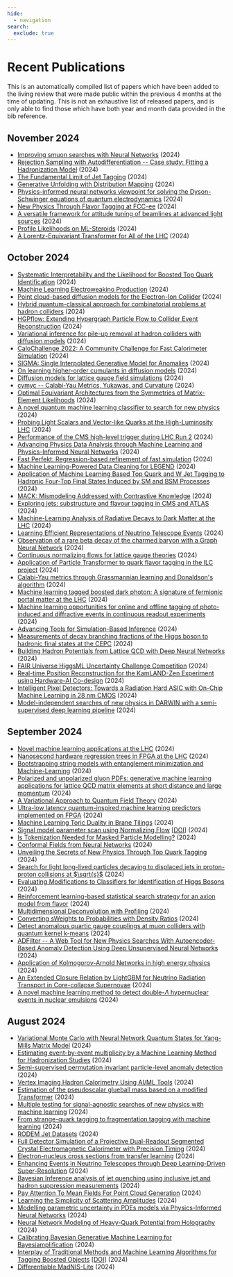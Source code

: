 ```yaml
---
hide:
  - navigation
search:
  exclude: true
---
```


# Recent Publications

This is an automatically compiled list of papers which have been added to the living review that were made public within the previous 4 months at the time of updating. This is not an exhaustive list of released papers, and is only able to find those which have both year and month data provided in the bib reference.

## November 2024
* [Improving smuon searches with Neural Networks](https://arxiv.org/abs/2411.04526) (2024)
* [Rejection Sampling with Autodifferentiation -- Case study: Fitting a Hadronization Model](https://arxiv.org/abs/2411.02194) (2024)
* [The Fundamental Limit of Jet Tagging](https://arxiv.org/abs/2411.02628) (2024)
* [Generative Unfolding with Distribution Mapping](https://arxiv.org/abs/2411.02495) (2024)
* [Physics-informed neural networks viewpoint for solving the Dyson-Schwinger equations of quantum electrodynamics](https://arxiv.org/abs/2411.02177) (2024)
* [New Physics Through Flavor Tagging at FCC-ee](https://arxiv.org/abs/2411.02485) (2024)
* [A versatile framework for attitude tuning of beamlines at advanced light sources](https://arxiv.org/abs/2411.01278) (2024)
* [Profile Likelihoods on ML-Steroids](https://arxiv.org/abs/2411.00942) (2024)
* [A Lorentz-Equivariant Transformer for All of the LHC](https://arxiv.org/abs/2411.00446) (2024)

## October 2024
* [Systematic Interpretability and the Likelihood for Boosted Top Quark Identification](https://arxiv.org/abs/2411.00104) (2024)
* [Machine Learning Electroweakino Production](https://arxiv.org/abs/2411.00093) (2024)
* [Point cloud-based diffusion models for the Electron-Ion Collider](https://arxiv.org/abs/2410.22421) (2024)
* [Hybrid quantum-classical approach for combinatorial problems at hadron colliders](https://arxiv.org/abs/2410.22417) (2024)
* [HGPflow: Extending Hypergraph Particle Flow to Collider Event Reconstruction](https://arxiv.org/abs/2410.23236) (2024)
* [Variational inference for pile-up removal at hadron colliders with diffusion models](https://arxiv.org/abs/2410.22074) (2024)
* [CaloChallenge 2022: A Community Challenge for Fast Calorimeter Simulation](https://arxiv.org/abs/2410.21611) (2024)
* [SIGMA: Single Interpolated Generative Model for Anomalies](https://arxiv.org/abs/2410.20537) (2024)
* [On learning higher-order cumulants in diffusion models](https://arxiv.org/abs/2410.21212) (2024)
* [Diffusion models for lattice gauge field simulations](https://arxiv.org/abs/2410.19602) (2024)
* [cymyc -- Calabi-Yau Metrics, Yukawas, and Curvature](https://arxiv.org/abs/2410.19728) (2024)
* [Optimal Equivariant Architectures from the Symmetries of Matrix-Element Likelihoods](https://arxiv.org/abs/2410.18553) (2024)
* [A novel quantum machine learning classifier to search for new physics](https://arxiv.org/abs/2410.18847) (2024)
* [Probing Light Scalars and Vector-like Quarks at the High-Luminosity LHC](https://arxiv.org/abs/2410.17854) (2024)
* [Performance of the CMS high-level trigger during LHC Run 2](https://arxiv.org/abs/2410.17038) (2024)
* [Advancing Physics Data Analysis through Machine Learning and Physics-Informed Neural Networks](https://arxiv.org/abs/2410.14760) (2024)
* [Fast Perfekt: Regression-based refinement of fast simulation](https://arxiv.org/abs/2410.15992) (2024)
* [Machine Learning-Powered Data Cleaning for LEGEND](https://arxiv.org/abs/2410.14701) (2024)
* [Application of Machine Learning Based Top Quark and W Jet Tagging to Hadronic Four-Top Final States Induced by SM and BSM Processes](https://arxiv.org/abs/2410.13904) (2024)
* [MACK: Mismodeling Addressed with Contrastive Knowledge](https://arxiv.org/abs/2410.13947) (2024)
* [Exploring jets: substructure and flavour tagging in CMS and ATLAS](https://arxiv.org/abs/2410.14330) (2024)
* [Machine-Learning Analysis of Radiative Decays to Dark Matter at the LHC](https://arxiv.org/abs/2410.13799) (2024)
* [Learning Efficient Representations of Neutrino Telescope Events](https://arxiv.org/abs/2410.13148) (2024)
* [Observation of a rare beta decay of the charmed baryon with a Graph Neural Network](https://arxiv.org/abs/2410.13515) (2024)
* [Continuous normalizing flows for lattice gauge theories](https://arxiv.org/abs/2410.13161) (2024)
* [Application of Particle Transformer to quark flavor tagging in the ILC project](https://arxiv.org/abs/2410.11322) (2024)
* [Calabi-Yau metrics through Grassmannian learning and Donaldson's algorithm](https://arxiv.org/abs/2410.11284) (2024)
* [Machine learning tagged boosted dark photon: A signature of fermionic portal matter at the LHC](https://arxiv.org/abs/2410.06925) (2024)
* [Machine learning opportunities for online and offline tagging of photo-induced and diffractive events in continuous readout experiments](https://arxiv.org/abs/2410.06983) (2024)
* [Advancing Tools for Simulation-Based Inference](https://arxiv.org/abs/2410.07315) (2024)
* [Measurements of decay branching fractions of the Higgs boson to hadronic final states at the CEPC](https://arxiv.org/abs/2410.04465) (2024)
* [Building Hadron Potentials from Lattice QCD with Deep Neural Networks](https://arxiv.org/abs/2410.03082) (2024)
* [FAIR Universe HiggsML Uncertainty Challenge Competition](https://arxiv.org/abs/2410.02867) (2024)
* [Real-time Position Reconstruction for the KamLAND-Zen Experiment using Hardware-AI Co-design](https://arxiv.org/abs/2410.02991) (2024)
* [Intelligent Pixel Detectors: Towards a Radiation Hard ASIC with On-Chip Machine Learning in 28 nm CMOS](https://arxiv.org/abs/2410.02945) (2024)
* [Model-independent searches of new physics in DARWIN with a semi-supervised deep learning pipeline](https://arxiv.org/abs/2410.00755) (2024)

## September 2024
* [Novel machine learning applications at the LHC](https://arxiv.org/abs/2409.20413) (2024)
* [Nanosecond hardware regression trees in FPGA at the LHC](https://arxiv.org/abs/2409.20506) (2024)
* [Bootstrapping string models with entanglement minimization and Machine-Learning](https://arxiv.org/abs/2409.18259) (2024)
* [Polarized and unpolarized gluon PDFs: generative machine learning applications for lattice QCD matrix elements at short distance and large momentum](https://arxiv.org/abs/2409.17234) (2024)
* [A Variational Approach to Quantum Field Theory](https://arxiv.org/abs/2409.17887) (2024)
* [Ultra-low latency quantum-inspired machine learning predictors implemented on FPGA](https://arxiv.org/abs/2409.16075) (2024)
* [Machine Learning Toric Duality in Brane Tilings](https://arxiv.org/abs/2409.15251) (2024)
* [Signal model parameter scan using Normalizing Flow](https://arxiv.org/abs/2409.13201) [[DOI](https://doi.org/10.22323/1.458.0017)] (2024)
* [Is Tokenization Needed for Masked Particle Modelling?](https://arxiv.org/abs/2409.12589) (2024)
* [Conformal Fields from Neural Networks](https://arxiv.org/abs/2409.12222) (2024)
* [Unveiling the Secrets of New Physics Through Top Quark Tagging](https://arxiv.org/abs/2409.12085) (2024)
* [Search for light long-lived particles decaying to displaced jets in proton-proton collisions at $\sqrt{s}$](https://arxiv.org/abs/2409.10806) (2024)
* [Evaluating Modifications to Classifiers for Identification of Higgs Bosons](https://arxiv.org/abs/2409.10902) (2024)
* [Reinforcement learning-based statistical search strategy for an axion model from flavor](https://arxiv.org/abs/2409.10023) (2024)
* [Multidimensional Deconvolution with Profiling](https://arxiv.org/abs/2409.10421) (2024)
* [Converting sWeights to Probabilities with Density Ratios](https://arxiv.org/abs/2409.08183) (2024)
* [Detect anomalous quartic gauge couplings at muon colliders with quantum kernel k-means](https://arxiv.org/abs/2409.07010) (2024)
* [ADFilter -- A Web Tool for New Physics Searches With Autoencoder-Based Anomaly Detection Using Deep Unsupervised Neural Networks](https://arxiv.org/abs/2409.03065) (2024)
* [Application of Kolmogorov-Arnold Networks in high energy physics](https://arxiv.org/abs/2409.01724) (2024)
* [An Extended Closure Relation by LightGBM for Neutrino Radiation Transport in Core-collapse Supernovae](https://arxiv.org/abs/2409.02719) (2024)
* [A novel machine learning method to detect double-$\Lambda$ hypernuclear events in nuclear emulsions](https://arxiv.org/abs/2409.01657) (2024)

## August 2024
* [Variational Monte Carlo with Neural Network Quantum States for Yang-Mills Matrix Model](https://arxiv.org/abs/2409.00398) (2024)
* [Estimating event-by-event multiplicity by a Machine Learning Method for Hadronization Studies](https://arxiv.org/abs/2408.17130) (2024)
* [Semi-supervised permutation invariant particle-level anomaly detection](https://arxiv.org/abs/2408.17409) (2024)
* [Vertex Imaging Hadron Calorimetry Using AI/ML Tools](https://arxiv.org/abs/2408.15385) (2024)
* [Estimation of the pseudoscalar glueball mass based on a modified Transformer](https://arxiv.org/abs/2408.13280) (2024)
* [Multiple testing for signal-agnostic searches of new physics with machine learning](https://arxiv.org/abs/2408.12296) (2024)
* [From strange-quark tagging to fragmentation tagging with machine learning](https://arxiv.org/abs/2408.12377) (2024)
* [RODEM Jet Datasets](https://arxiv.org/abs/2408.11616) (2024)
* [Full Detector Simulation of a Projective Dual-Readout Segmented Crystal Electromagnetic Calorimeter with Precision Timing](https://arxiv.org/abs/2408.11027) (2024)
* [Electron-nucleus cross sections from transfer learning](https://arxiv.org/abs/2408.09936) (2024)
* [Enhancing Events in Neutrino Telescopes through Deep Learning-Driven Super-Resolution](https://arxiv.org/abs/2408.08474) (2024)
* [Bayesian Inference analysis of jet quenching using inclusive jet and hadron suppression measurements](https://arxiv.org/abs/2408.08247) (2024)
* [Pay Attention To Mean Fields For Point Cloud Generation](https://arxiv.org/abs/2408.04997) (2024)
* [Learning the Simplicity of Scattering Amplitudes](https://arxiv.org/abs/2408.04720) (2024)
* [Modelling parametric uncertainty in PDEs models via Physics-Informed Neural Networks](https://arxiv.org/abs/2408.04690) (2024)
* [Neural Network Modeling of Heavy-Quark Potential from Holography](https://arxiv.org/abs/2408.03784) (2024)
* [Calibrating Bayesian Generative Machine Learning for Bayesiamplification](https://arxiv.org/abs/2408.00838) (2024)
* [Interplay of Traditional Methods and Machine Learning Algorithms for Tagging Boosted Objects](https://arxiv.org/abs/2408.01138) [[DOI](https://doi.org/10.1140/epjs/s11734-024-01256-6)] (2024)
* [Differentiable MadNIS-Lite](https://arxiv.org/abs/2408.01486) (2024)

